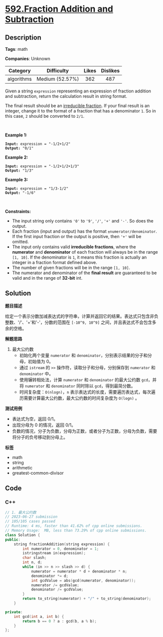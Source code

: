 # [592.Fraction Addition and Subtraction](https://leetcode.com/problems/fraction-addition-and-subtraction/description/)

## Description

**Tags**: math

**Companies**: Unknown

|  Category  |   Difficulty    | Likes | Dislikes |
| :--------: | :-------------: | :---: | :------: |
| algorithms | Medium (52.57%) |  362  |   487    |

<p>Given a string <code>expression</code> representing an expression of fraction addition and subtraction, return the calculation result in string format.</p>
<p>The final result should be an <a href="https://en.wikipedia.org/wiki/Irreducible_fraction" target="_blank">irreducible fraction</a>. If your final result is an integer, change it to the format of a fraction that has a denominator <code>1</code>. So in this case, <code>2</code> should be converted to <code>2/1</code>.</p>
<p>&nbsp;</p>
<p><strong class="example">Example 1:</strong></p>
<pre><code><strong>Input:</strong> expression = &quot;-1/2+1/2&quot;
<strong>Output:</strong> &quot;0/1&quot;</code></pre>
<p><strong class="example">Example 2:</strong></p>
<pre><code><strong>Input:</strong> expression = &quot;-1/2+1/2+1/3&quot;
<strong>Output:</strong> &quot;1/3&quot;</code></pre>
<p><strong class="example">Example 3:</strong></p>
<pre><code><strong>Input:</strong> expression = &quot;1/3-1/2&quot;
<strong>Output:</strong> &quot;-1/6&quot;</code></pre>
<p>&nbsp;</p>
<p><strong>Constraints:</strong></p>
<ul>
  <li>The input string only contains <code>&#39;0&#39;</code> to <code>&#39;9&#39;</code>, <code>&#39;/&#39;</code>, <code>&#39;+&#39;</code> and <code>&#39;-&#39;</code>. So does the output.</li>
  <li>Each fraction (input and output) has the format <code>&plusmn;numerator/denominator</code>. If the first input fraction or the output is positive, then <code>&#39;+&#39;</code> will be omitted.</li>
  <li>The input only contains valid <strong>irreducible fractions</strong>, where the <strong>numerator</strong> and <strong>denominator</strong> of each fraction will always be in the range <code>[1, 10]</code>. If the denominator is <code>1</code>, it means this fraction is actually an integer in a fraction format defined above.</li>
  <li>The number of given fractions will be in the range <code>[1, 10]</code>.</li>
  <li>The numerator and denominator of the <strong>final result</strong> are guaranteed to be valid and in the range of <strong>32-bit</strong> int.</li>
</ul>

## Solution

**题目描述**

给定一个表示分数加减表达式的字符串，计算并返回它的结果。表达式只包含非负整数、'/'、'+'和'-'，分数的范围在 `[-10^9, 10^9]` 之间，并且表达式不会包含多余的空格。

**解题思路**

1. 最大公约数
   - 初始化两个变量 `numerator` 和 `denominator`，分别表示结果的分子和分母，初始值为 0。
   - 通过 `istream` 的 `>>` 操作符，读取分子和分母，分别保存到 `numerator` 和 `denominator` 中。
   - 使用辗转相处法，计算 `numerator` 和 `denominator` 的最大公约数 `gcd`，并将 `numerator` 和 `denominator` 同时除以 `gcd`，得到最简分数。
   - 时间复杂度：`O(nlogn)`，`n` 表示表达式的长度，需要遍历表达式，每次遍历需要计算最大公约数，最大公约数的时间复杂度为 `O(logn)` 。

**测试用例**

- 表达式为空，返回 0/1。
- 出现分母为 0 的情况，返回 0/1。
- 负数的情况，分子为负数，分母为正数，或者分子为正数，分母为负数，需要将分子的负号移动到分母上。

**标签**

- math
- string
- arithmetic
- greatest-common-divisor

<!-- code start -->
## Code

### C++

```cpp
// 1. 最大公约数
// 2023-06-27 submission
// 105/105 cases passed
// Runtime: 4 ms, faster than 41.62% of cpp online submissions.
// Memory Usage:  MB, less than 73.29% of cpp online submissions.
class Solution {
public:
    string fractionAddition(string expression) {
        int numerator = 0, denominator = 1;
        istringstream in(expression);
        char slash;
        int n, d;
        while (in >> n >> slash >> d) {
            numerator = numerator * d + denominator * n;
            denominator *= d;
            int gcdValue = abs(gcd(numerator, denominator));
            numerator /= gcdValue;
            denominator /= gcdValue;
        }
        return to_string(numerator) + "/" + to_string(denominator);
    }

private:
    int gcd(int a, int b) {
        return b == 0 ? a : gcd(b, a % b);
    }
};
```

<!-- code end -->
